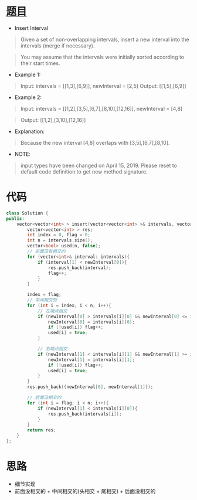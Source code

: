 # [题目](https://leetcode.com/problems/insert-interval/)

* Insert Interval

> Given a set of non-overlapping intervals, insert a new interval into the intervals (merge if necessary).

> You may assume that the intervals were initially sorted according to their start times.

* Example 1:

> Input: intervals = [[1,3],[6,9]], newInterval = [2,5]
> Output: [[1,5],[6,9]]

* Example 2:

> Input: intervals = [[1,2],[3,5],[6,7],[8,10],[12,16]], newInterval = [4,8]

> Output: [[1,2],[3,10],[12,16]]

* Explanation: 

> Because the new interval [4,8] overlaps with [3,5],[6,7],[8,10].

* NOTE: 

> input types have been changed on April 15, 2019. Please reset to default code definition to get new method signature.

# 代码

```cpp
class Solution {
public:
    vector<vector<int> > insert(vector<vector<int> >& intervals, vector<int>& newInterval) {
        vector<vector<int> > res;
        int index = 0, flag = 0;
        int n = intervals.size();
        vector<bool> used(n, false);
        // 前面没有相交的
        for (vector<int>& interval: intervals){
            if (interval[1] < newInterval[0]){
                res.push_back(interval);
                flag++;
            }
        }

        index = flag;
        // 中间相交的
        for (int i = index; i < n; i++){
            // 左端点相交
            if (newInterval[0] > intervals[i][0] && newInterval[0] <= intervals[i][1]){
                newInterval[0] = intervals[i][0];
                if (!used[i]) flag++;
                used[i] = true;
            }

            // 右端点相交
            if (newInterval[1] < intervals[i][1] && newInterval[1] >= intervals[i][0]){
                newInterval[1] = intervals[i][1];
                if (!used[i]) flag++;
                used[i] = true;
            }
        }
        res.push_back({newInterval[0], newInterval[1]});

        // 后面没相交的
        for (int i = flag; i < n; i++){
            if (newInterval[1] < intervals[i][0]){
                res.push_back(intervals[i]);
            }
        }
        return res;
    }
};
```

# 思路

* 细节实现
* 前面没相交的 + 中间相交的(头相交 + 尾相交) + 后面没相交的
